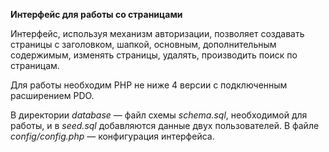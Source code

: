**Интерфейс для работы со страницами**

Интерфейс, используя механизм авторизации, позволяет создавать страницы с заголовком, шапкой, основным, дополнительным содержимым, изменять страницы, удалять, производить поиск по страницам.

Для работы необходим PHP не ниже 4 версии с подключенным расширением PDO. 

В директории _database_ — файл схемы _schema.sql_, необходимой для работы, и в _seed.sql_ добавляются данные двух пользователей. В файле _config/config.php_ — конфигурация интерфейса.
